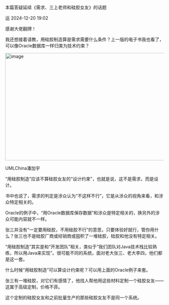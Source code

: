 本篇答疑延续《需求、三上老师和硅胶女友》的话题

运 2024-12-20 19:02

感谢大佬翻牌！

我还想接着请教，用硅胶制造算是需求需要什么条件？上一版的电子书我也看了，可以像Oracle数据库一样归类为技术约束？

<img width="859" height="342" alt="image" src="https://github.com/user-attachments/assets/b00f577a-f903-49d7-a8e0-b0f62f32152f" />

UMLChina潘加宇

“用硅胶制造”应该不算硅胶女友的“设计约束”，也就是说，这不是需求，而是设计。

书中也说了，需求的判定是涉众认为“不这样不行”，它是从涉众的视角来看，和涉众特定相关的。

Oracle的例子中，“用Oracle数据库保存数据”和涉众是特定相关的，换另外的涉众可能内容就不一样。

张三并没有“一定要用硅胶，不用硅胶不行”的意思，只要体验好就行，管你用什么？张三也不是硅胶厂商或经销商或囤积了一堆硅胶，硅胶和他没有特定相关。

“用硅胶制造”其实是和“开发团队”相关，类似于“我们团队对Java技术栈比较熟练，所以用Java来实现”。很可能不同的系统，面对老大张三、老大李四，他们都是这一套。

什么时候“用硅胶制造”可以算设计约束呢？可以用上面的Oracle例子来套。

张三有一堆硅胶，对它们有感情了，他找人帮他用这些材料定制一个硅胶女友——这属于高级定制，价格不菲。

这个定制的硅胶女友和之前批量生产的那些硅胶女友不是同一个系统。
